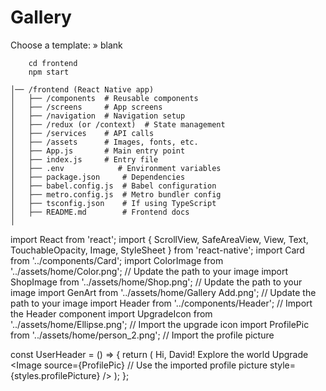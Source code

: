 # Gallery

Choose a template: » blank  
```
    cd frontend
    npm start 
```

```
│── /frontend (React Native app)
│   ├── /components  # Reusable components
│   ├── /screens     # App screens
│   ├── /navigation  # Navigation setup
│   ├── /redux (or /context)  # State management
│   ├── /services    # API calls
│   ├── /assets      # Images, fonts, etc.
│   ├── App.js       # Main entry point
│   ├── index.js     # Entry file
│   ├── .env            # Environment variables
│   ├── package.json     # Dependencies
│   ├── babel.config.js  # Babel configuration
│   ├── metro.config.js  # Metro bundler config
│   ├── tsconfig.json    # If using TypeScript
│   ├── README.md        # Frontend docs
│
```
import React from 'react';
import { ScrollView, SafeAreaView, View, Text, TouchableOpacity, Image, StyleSheet } from 'react-native';
import Card from '../components/Card';
import ColorImage from '../assets/home/Color.png'; // Update the path to your image
import ShopImage from '../assets/home/Shop.png'; // Update the path to your image
import GenArt from '../assets/home/Gallery Add.png'; // Update the path to your image
import Header from '../components/Header'; // Import the Header component
import UpgradeIcon from '../assets/home/Ellipse.png'; // Import the upgrade icon
import ProfilePic from '../assets/home/person_2.png'; // Import the profile picture

const UserHeader = () => {
    return (
        <View style={styles.container}>
        <View style={styles.greetingContainer}>
            <Text style={styles.greetingText}>Hi, David!</Text>
            <Text style={styles.subtitleText}>Explore the world</Text>
        </View>
        <TouchableOpacity style={styles.upgradeButton}>
            <Text style={styles.buttonText}>Upgrade</Text>
            <Image
            source={UpgradeIcon} 
            style={styles.icon}
            />
        </TouchableOpacity>
        <Image
            source={ProfilePic} // Use the imported profile picture
            style={styles.profilePicture}
        />
        </View>
    );
    };
